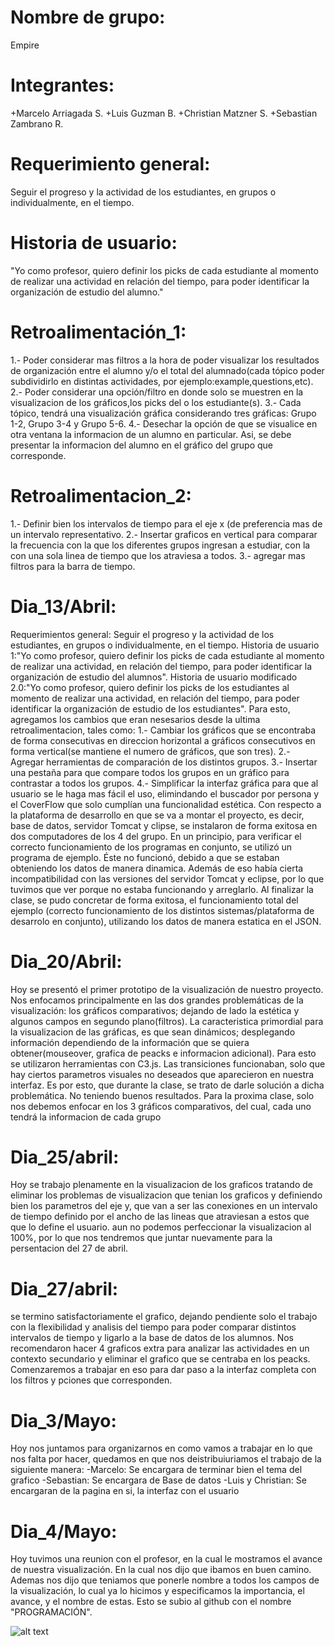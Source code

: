 <h1>Nombre de grupo:</h1> Empire

<h1>Integrantes:</h1> 
             +Marcelo Arriagada S.
             +Luis Guzman B.
             +Christian Matzner S.
             +Sebastian Zambrano R.
             
<h1>Requerimiento general:</h1> 
                     Seguir el progreso y la actividad de los estudiantes, en grupos o individualmente, en el tiempo.

<h1>Historia de usuario:</h1>
                    "Yo como profesor, quiero definir los picks de cada estudiante al momento de realizar una actividad
                   en relación del tiempo, para poder identificar la organización de estudio del alumno."
                   
<h1>Retroalimentación_1:</h1>
                    1.- Poder considerar mas filtros a la hora de poder visualizar los resultados de organización entre el alumno y/o el
                    total del alumnado(cada tópico poder subdividirlo en distintas actividades, por ejemplo:example,questions,etc).
                    2.- Poder considerar una opción/filtro en donde solo se muestren en la visualizacion de los gráficos,los picks del o                       los estudiante(s).
                    3.- Cada tópico, tendrá una visualización gráfica considerando tres gráficas: Grupo 1-2, Grupo 3-4 y Grupo 5-6.
                    4.- Desechar la opción de que se visualice en otra ventana la informacion de un alumno en particular. Asi, se debe 
                    presentar la informacion del alumno en el gráfico del grupo que corresponde.
                    
<h1>Retroalimentacion_2:</h1> 
                    1.- Definir bien los intervalos de tiempo para el eje x (de preferencia mas de un intervalo representativo.
                    2.- Insertar graficos en vertical para comparar la frecuencia con la que los diferentes grupos ingresan a estudiar, con la
                    con una sola linea de tiempo que los atraviesa a todos.
                    3.- agregar mas filtros para la barra de tiempo. 

                    
<h1>Dia_13/Abril:</h1> 
              Requerimientos general: Seguir el progreso y la actividad de los estudiantes, en grupos o individualmente, en el tiempo.
              Historia de usuario 1:"Yo como profesor, quiero definir los picks de cada estudiante al momento de realizar una actividad,
              en relación del tiempo, para poder identificar la organización de estudio del alumnos".
              Historia de usuario modificado 2.0:"Yo como profesor, quiero definir los picks de los estudiantes al momento de realizar
              una actividad, en relación del tiempo, para poder identificar la organización de estudio de los estudiantes".
              Para esto, agregamos los cambios que eran nesesarios desde la ultima retroalimentacion, tales como:
                   1.- Cambiar los gráficos que se encontraba de forma consecutivas en direccion horizontal
                     a gráficos consecutivos en forma vertical(se mantiene el numero de gráficos, que son tres).
                   2.- Agregar herramientas de comparación de los distintos grupos.  
                   3.- Insertar una pestaña para que compare todos los grupos en un gráfico para contrastar a 
                   todos los grupos.
                   4.- Simplificar la interfaz gráfica para que al usuario se le haga mas fácil el uso, 
                      elimindando el buscador por persona y el CoverFlow que solo cumplían una funcionalidad estética.   
             Con respecto a la plataforma de desarrollo en que se va a montar el proyecto, es decir, 
             base de datos, servidor Tomcat y clipse, se instalaron de forma exitosa en dos computadores de los 
             4 del grupo. 
             En un principio, para verificar el correcto funcionamiento de los programas en conjunto, 
             se utilizó un programa de ejemplo. Éste no funcionó, debido a que se estaban obteniendo los datos de 
             manera dinamica. Además de eso había cierta  incompatibilidad con las versiones del servidor Tomcat y 
             eclipse, por lo que tuvimos que ver porque no estaba funcionando y arreglarlo. 
             Al finalizar la clase, se pudo concretar de forma exitosa, el funcionamiento total del ejemplo
             (correcto funcionamiento de los distintos sistemas/plataforma de desarrolo en conjunto), 
             utilizando los datos de manera estatica en el JSON.
              
<h1>Dia_20/Abril:</h1> Hoy se presentó el primer prototipo de la visualización de nuestro proyecto. Nos enfocamos principalmente en las dos                      grandes problemáticas de la visualización: los gráficos comparativos; dejando de lado la estética y algunos campos en                   segundo plano(filtros).
              La caracteristica primordial para la visualizacion de las gráficas, es que sean dinámicos; desplegando información                        dependiendo de la información que se quiera obtener(mouseover, grafica de peacks e informacion adicional).
              Para esto se utilizaron herramientas con C3.js. Las transiciones funcionaban, solo que hay ciertos parametros visuales no                deseados 
              que aparecieron en nuestra interfaz. Es por esto, que durante la clase, se trato de darle solución a dicha problemática.                  No teniendo
              buenos resultados.
              Para la proxima clase, solo nos debemos enfocar en los 3 gráficos comparativos, del cual, cada uno tendrá la informacion                  de cada grupo
  
              
             
<h1>Dia_25/abril:</h1> Hoy se trabajo plenamente en la visualizacion de los graficos tratando de eliminar los problemas de visualizacion que tenian
              los graficos y definiendo bien los parametros del eje y, que van a ser las conexiones en un intervalo de tiempo definido
              por el ancho de las lineas que atraviesan a estos que que lo define el usuario.
              aun no podemos perfeccionar la visualizacion al 100%, por lo que nos tendremos que juntar nuevamente para la persentacion               del 27 de abril.
              
<h1>Dia_27/abril:</h1> se termino satisfactoriamente el grafico, dejando pendiente solo el trabajo con la flexibilidad y analisis del tiempo
              para poder comparar distintos intervalos de tiempo y ligarlo a la base de datos de los alumnos. Nos recomendaron
              hacer 4 graficos extra para analizar las actividades en un contexto secundario y eliminar el grafico que se centraba
              en los peacks. Comenzaremos a trabajar en eso para dar paso a la interfaz completa con los filtros y pciones que
              corresponden.
<h1>Dia_3/Mayo:</h1>   Hoy nos juntamos para organizarnos en como vamos a trabajar en lo que nos falta por hacer, quedamos en que nos                            deistribuiuriamos el trabajo de la siguiente manera:
              -Marcelo: Se encargara de terminar bien el tema del grafico
              -Sebastian: Se encargara de Base de datos
              -Luis y Christian: Se encargaran de la pagina en si, la interfaz con el usuario
<h1>Dia_4/Mayo:</h1>   Hoy tuvimos una reunion con el profesor, en la cual le mostramos el avance de nuestra visualización. En la cual nos dijo                 que ibamos en buen camino. Ademas nos dijo que teniamos que ponerle nombre a todos los campos de la visualización, lo                   cual ya lo  hicimos y especificamos la importancia, el avance, y el nombre de estas. Esto se subio al github con el nombre               "PROGRAMACIÓN".

![alt text](https://github.com/C:/Usuarios/c_mat/Escritorio/Visualizacion.jpg "Logo Title Text 1")
                    
                    
